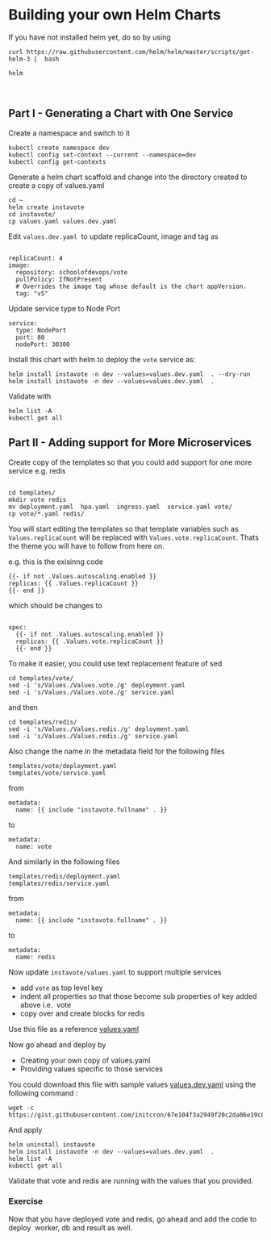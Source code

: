 # Building your own Helm Charts

If you have not installed helm yet, do so by using

```
curl https://raw.githubusercontent.com/helm/helm/master/scripts/get-helm-3 |  bash 

helm

```
 
## Part I - Generating a Chart with One Service

Create a namespace and switch to it

```
kubectl create namespace dev
kubectl config set-context --current --namespace=dev
kubectl config get-contexts
```

Generate a helm chart scaffold and change into the directory created to create a copy of values.yaml

```
cd ~
helm create instavote
cd instavote/
cp values.yaml values.dev.yaml 
```


Edit `values.dev.yaml`  to  update replicaCount, image and tag as

```

replicaCount: 4 
image: 
  repository: schoolofdevops/vote 
  pullPolicy: IfNotPresent
  # Overrides the image tag whose default is the chart appVersion. 
  tag: "v5" 
```

Update service type to Node Port
```
service:
  type: NodePort
  port: 80
  nodePort: 30300
```

Install this chart with helm to deploy the `vote` service as:

```
helm install instavote -n dev --values=values.dev.yaml  . --dry-run
helm install instavote -n dev --values=values.dev.yaml  .
```

Validate with

```
helm list -A
kubectl get all
```

## Part II - Adding support for More Microservices


Create copy of the templates so that you could add support for one more service e.g. redis

```

cd templates/
mkdir vote redis
mv deployment.yaml  hpa.yaml  ingress.yaml  service.yaml vote/
cp vote/*.yaml redis/
```


You will start editing the templates so that template variables  such as  `Values.replicaCount` will be replaced with  `Values.vote.replicaCount`. Thats the theme you will have to follow from here on.

e.g. this is the exisinng code

```
{{- if not .Values.autoscaling.enabled }}
replicas: {{ .Values.replicaCount }}
{{- end }}
```

which should be changes to
```

spec:
  {{- if not .Values.autoscaling.enabled }}
  replicas: {{ .Values.vote.replicaCount }}
  {{- end }}
```

To make it easier, you could use text replacement feature of sed



```
cd templates/vote/
sed -i 's/Values./Values.vote./g' deployment.yaml
sed -i 's/Values./Values.vote./g' service.yaml
```

and then

```
cd templates/redis/
sed -i 's/Values./Values.redis./g' deployment.yaml
sed -i 's/Values./Values.redis./g' service.yaml
```

Also change the name in the metadata field for the following files  

```
templates/vote/deployment.yaml
templates/vote/service.yaml
```

from

```
metadata:
  name: {{ include "instavote.fullname" . }}
```

to

```
metadata:
  name: vote
```

And similarly in the following files

```
templates/redis/deployment.yaml
templates/redis/service.yaml
```

from

```
metadata:
  name: {{ include "instavote.fullname" . }}
```

to

```
metadata:
  name: redis
```


Now update `instavote/values.yaml` to support multiple services 

  * add `vote` as top level key 
  * indent all properties so that those become sub properties of key added above i.e.  vote
  * copy over and create blocks for redis

Use this file as a reference [values.yaml](https://gist.github.com/initcron/51b28ca62b568955516b6ddddcd40f77)

Now go ahead and deploy by  

  * Creating your own copy of values.yaml
  * Providing values specific to those services

You could download this file with sample values [values.dev.yaml](https://gist.github.com/initcron/67e104f3a2949f20c2da06e19c854faa) using the following command :

```
wget -c https://gist.githubusercontent.com/initcron/67e104f3a2949f20c2da06e19c854faa/raw/90c7b0c330f133efae43ea71efb1beba314ea451/values.dev.yaml
```


And apply
```
helm uninstall instavote
helm install instavote -n dev --values=values.dev.yaml  .
helm list -A
kubectl get all
```



Validate that vote and redis are running with the values that you provided.

###  Exercise
Now that you have deployed vote and redis, go ahead and add the code to deploy  worker, db and result as well.
